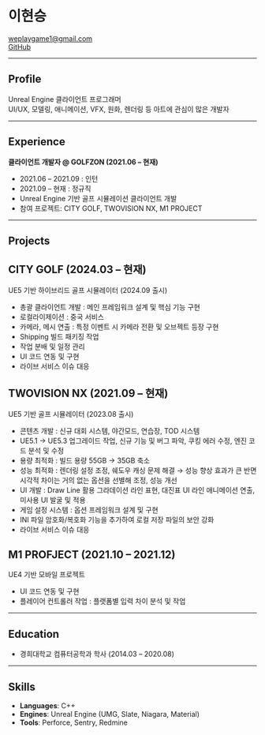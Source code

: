 # 이현승  
weplaygame1@gmail.com  
[GitHub](https://github.com/weplaygame1)  

---

## Profile
Unreal Engine 클라이언트 프로그래머  
UI/UX, 모델링, 애니메이션, VFX, 원화, 렌더링 등 아트에 관심이 많은 개발자  

[//]: # (단순한 기능 구현을 넘어서 비주얼 품질과 사용자 경험 향상을 지향하며, 디자이너 및 아티스트와의 협업을 통해 아이디어를 시각적으로 완성하는 과정에 강점을 가지고 있습니다.)

---

## Experience
**클라이언트 개발자 @ GOLFZON (2021.06 – 현재)**  
- 2021.06 – 2021.09 : 인턴
- 2021.09 – 현재 : 정규직
- Unreal Engine 기반 골프 시뮬레이션 클라이언트 개발  
- 참여 프로젝트: CITY GOLF, TWOVISION NX, M1 PROJECT  

---

## Projects

## CITY GOLF (2024.03 – 현재)
UE5 기반 하이브리드 골프 시뮬레이터 (2024.09 출시)  
- 총괄 클라이언트 개발 : 메인 프레임워크 설계 및 핵심 기능 구현
- 로컬라이제이션 : 중국 서비스  
- 카메라, 메시 연출 : 특정 이벤트 시 카메라 전환 및 오브젝트 등장 구현 
- Shipping 빌드 패키징 작업  
- 작업 분배 및 일정 관리
- UI 코드 연동 및 구현  
- 라이브 서비스 이슈 대응

##

## TWOVISION NX (2021.09 – 현재)
UE5 기반 골프 시뮬레이터 (2023.08 출시)
- 콘텐츠 개발 : 신규 대회 시스템, 야간모드, 연습장, TOD 시스템
- UE5.1 → UE5.3 업그레이드 작업, 신규 기능 및 버그 파악, 쿠킹 에러 수정, 엔진 코드 분석 및 수정  
- 용량 최적화 : 빌드 용량 55GB → 35GB 축소
- 성능 최적화 : 렌더링 설정 조정, 쉐도우 캐싱 문제 해결 → 성능 향상 효과가 큰 반면 시각적 차이는 거의 없는 옵션을 선별해 조정, 성능 개선
- UI 개발 : Draw Line 활용 그라데이션 라인 표현, 대진표 UI 라인 애니메이션 연출, 미사용 UI 발굴 및 적용  
- 게임 설정 시스템 : 옵션 프레임워크 설계 및 구현
- INI 파일 암호화/복호화 기능을 추가하여 로컬 저장 파일의 보안 강화  
- 라이브 서비스 이슈 대응  

##

##  M1 PROFJECT (2021.10 – 2021.12)
UE4 기반 모바일 프로젝트  
- UI 코드 연동 및 구현  
- 플레이어 컨트롤러 작업 : 플랫폼별 입력 차이 분석 및 작업  

---

## Education
- 경희대학교 컴퓨터공학과 학사 (2014.03 – 2020.08)  

---

## Skills
- **Languages**: C++  
- **Engines**: Unreal Engine (UMG, Slate, Niagara, Material)
- **Tools**: Perforce, Sentry, Redmine 
